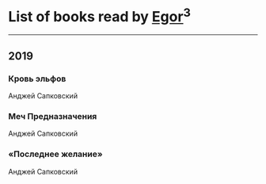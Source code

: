 # List of books read by [Egor](http://vk.com/id166766907)<sup>3</sup>
---

## 2019

### Кровь эльфов
Анджей Сапковский


### Меч Предназначения
Анджей Сапковский


### «Последнее желание»
Анджей Сапковский



